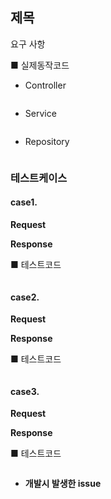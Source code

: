 ## 제목

 요구 사항



■ 실제동작코드 

- Controller

```java

```

- Service

```java

```

- Repository

```java

```



### 테스트케이스

#### case1. 

**Request**

**Response**

■  테스트코드

```java

```



#### case2. 

**Request**

**Response**

■  테스트코드

```java

```





#### case3. 

**Request**

**Response**

■  테스트코드

```java

```



- <b>개발시 발생한 issue</b>